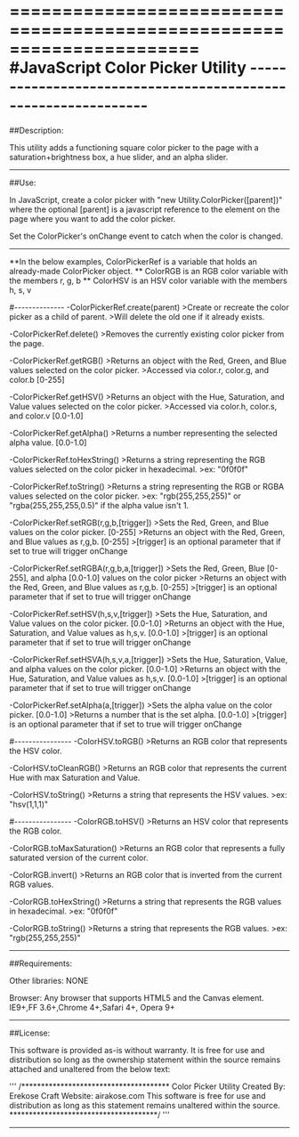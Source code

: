======================================================================
#JavaScript Color Picker Utility
    --------------------------------------------------------------
======================================================================

##Description:

This utility adds a functioning square color picker to the page with a saturation+brightness box, a hue slider, and an alpha slider.

______________________________________________________________________

##Use:

In JavaScript, create a color picker with "new Utility.ColorPicker([parent])" where the optional [parent] is a javascript reference to the element on the page where you want to add the color picker.

Set the ColorPicker's onChange event to catch when the color is changed.

-	-	-	-	-	-	-	-	-	-
**In the below examples, ColorPickerRef is a variable that holds an already-made ColorPicker object.
**	ColorRGB is an RGB color variable with the members r, g, b
**	ColorHSV is an HSV color variable with the members h, s, v

#--------------
-ColorPickerRef.create(parent)
	>Create or recreate the color picker as a child of parent.
	>Will delete the old one if it already exists.

-ColorPickerRef.delete()
	>Removes the currently existing color picker from the page.

-ColorPickerRef.getRGB()
	>Returns an object with the Red, Green, and Blue values selected on the color picker.
	>Accessed via color.r, color.g, and color.b [0-255]

-ColorPickerRef.getHSV()
	>Returns an object with the Hue, Saturation, and Value values selected on the color picker.
	>Accessed via color.h, color.s, and color.v [0.0-1.0]

-ColorPickerRef.getAlpha()
	>Returns a number representing the selected alpha value. [0.0-1.0]

-ColorPickerRef.toHexString()
	>Returns a string representing the RGB values selected on the color picker in hexadecimal.
		>ex: "0f0f0f"

-ColorPickerRef.toString()
	>Returns a string representing the RGB or RGBA values selected on the color picker.
		>ex: "rgb(255,255,255)" or "rgba(255,255,255,0.5)" if the alpha value isn't 1.

-ColorPickerRef.setRGB(r,g,b,[trigger])
	>Sets the Red, Green, and Blue values on the color picker. [0-255]
	>Returns an object with the Red, Green, and Blue values as r,g,b. [0-255]
	>[trigger] is an optional parameter that if set to true will trigger onChange

-ColorPickerRef.setRGBA(r,g,b,a,[trigger])
	>Sets the Red, Green, Blue [0-255], and alpha [0.0-1.0] values on the color picker 
	>Returns an object with the Red, Green, and Blue values as r,g,b. [0-255]
	>[trigger] is an optional parameter that if set to true will trigger onChange

-ColorPickerRef.setHSV(h,s,v,[trigger])
	>Sets the Hue, Saturation, and Value values on the color picker. [0.0-1.0]
	>Returns an object with the Hue, Saturation, and Value values as h,s,v. [0.0-1.0]
	>[trigger] is an optional parameter that if set to true will trigger onChange

-ColorPickerRef.setHSVA(h,s,v,a,[trigger])
	>Sets the Hue, Saturation, Value, and alpha values on the color picker. [0.0-1.0]
	>Returns an object with the Hue, Saturation, and Value values as h,s,v. [0.0-1.0]
	>[trigger] is an optional parameter that if set to true will trigger onChange

-ColorPickerRef.setAlpha(a,[trigger])
	>Sets the alpha value on the color picker. [0.0-1.0]
	>Returns a number that is the set alpha. [0.0-1.0]
	>[trigger] is an optional parameter that if set to true will trigger onChange

#----------------
-ColorHSV.toRGB()
	>Returns an RGB color that represents the HSV color.

-ColorHSV.toCleanRGB()
	>Returns an RGB color that represents the current Hue with max Saturation and Value.

-ColorHSV.toString()
	>Returns a string that represents the HSV values.
		>ex: "hsv(1,1,1)"

#----------------
-ColorRGB.toHSV()
	>Returns an HSV color that represents the RGB color.

-ColorRGB.toMaxSaturation()
	>Returns an RGB color that represents a fully saturated version of the current color.

-ColorRGB.invert()
	>Returns an RGB color that is inverted from the current RGB values.

-ColorRGB.toHexString()
	>Returns a string that represents the RGB values in hexadecimal.
		>ex: "0f0f0f"

-ColorRGB.toString()
	>Returns a string that represents the RGB values.
		>ex: "rgb(255,255,255)"

______________________________________________________________________

##Requirements:

Other libraries:	NONE

Browser:		Any browser that supports HTML5 and the Canvas element.
			IE9+,FF 3.6+,Chrome 4+,Safari 4+, Opera 9+


______________________________________________________________________

##License:

This software is provided as-is without warranty. It is free for use and distribution so long as the ownership statement within the source remains attached and unaltered from the below text:

'''
/**************************************
	Color Picker Utility
Created By:	Erekose Craft
Website:	airakose.com
This software is free for use and distribution as long as this statement remains unaltered within the source.
**************************************/
'''
______________________________________________________________________
